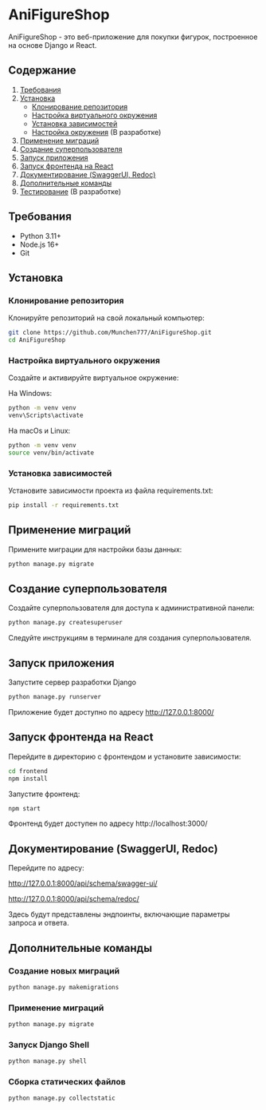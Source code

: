 # AniFigureShop

AniFigureShop - это веб-приложение для покупки фигурок, построенное на основе Django и React.

## Содержание

1. [Требования](#требования)
2. [Установка](#установка)
    - [Клонирование репозитория](#клонирование-репозитория)
    - [Настройка виртуального окружения](#настройка-виртуального-окружения)
    - [Установка зависимостей](#установка-зависимостей)
    - [Настройка окружения](#настройка-окружения) (В разработке)
3. [Применение миграций](#применение-миграций)
4. [Создание суперпользователя](#создание-суперпользователя)
5. [Запуск приложения](#запуск-приложения)
6. [Запуск фронтенда на React](#запуск-фронтенда-на-react)
7. [Документирование (SwaggerUI, Redoc)](#документирование)
8. [Дополнительные команды](#дополнительные-команды)
9. [Тестирование](#тестирование)  (В разработке)

## Требования

- Python 3.11+
- Node.js 16+
- Git

## Установка

### Клонирование репозитория

Клонируйте репозиторий на свой локальный компьютер:

```bash
git clone https://github.com/Munchen777/AniFigureShop.git
cd AniFigureShop
```

### Настройка виртуального окружения

Создайте и активируйте виртуальное окружение:

На Windows:

```bash
python -m venv venv
venv\Scripts\activate
```

На macOs и Linux:

```bash
python -m venv venv
source venv/bin/activate
```

### Установка зависимостей

Установите зависимости проекта из файла requirements.txt:

```bash
pip install -r requirements.txt
```

## Применение миграций

Примените миграции для настройки базы данных:

```bash
python manage.py migrate
```

## Создание суперпользователя

Создайте суперпользователя для доступа к административной панели:

```bash
python manage.py createsuperuser
```

Следуйте инструкциям в терминале для создания суперпользователя.

## Запуск приложения

Запустите сервер разработки Django

```bash
python manage.py runserver
```

Приложение будет доступно по адресу http://127.0.0.1:8000/

## Запуск фронтенда на React

Перейдите в директорию с фронтендом и установите зависимости:

```bash
cd frontend
npm install
```

Запустите фронтенд:

```bash
npm start
```

Фронтенд будет доступен по адресу http://localhost:3000/

## Документирование (SwaggerUI, Redoc)

Перейдите по адресу:

http://127.0.0.1:8000/api/schema/swagger-ui/

http://127.0.0.1:8000/api/schema/redoc/

Здесь будут представлены эндпоинты, включающие параметры запроса и ответа.

## Дополнительные команды

### Создание новых миграций

```bash
python manage.py makemigrations
```

### Применение миграций

```bash
python manage.py migrate
```

### Запуск Django Shell

```bash
python manage.py shell
```

### Сборка статических файлов

```bash
python manage.py collectstatic
```
